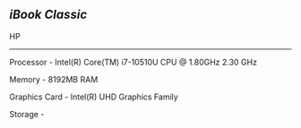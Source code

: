 ## *iBook Classic*

HP

---
Processor - Intel(R) Core(TM) i7-10510U CPU @ 1.80GHz   2.30 GHz


Memory - 8192MB RAM


Graphics Card - Intel(R) UHD Graphics Family


Storage - 



